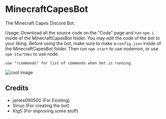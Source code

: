 # MinecraftCapesBot
The Minecraft Capes Discord Bot.

Usage:
Download all the source code on the "Code" page and run `npm i` inside of the MinecraftCapesBot folder.
You may edit the code of the bot to your liking.
Before using the bot, make sure to make a `config.json` inside of the MinecraftCapesBot folder. Then run `npm start` to use nodemon, or use `npm startdev` to use node.

```
use "!commands" for list of commands when bot is running.
```

![cool image](https://cdn.discordapp.com/attachments/478663896887066644/712680124058959913/Screen_Shot_2020-05-20_at_7.54.23_AM.png)

## Credits
* james090500 (For Existing)
* Siriuo (For creating the bot)
* Ktg5 (For improving some stuff)
